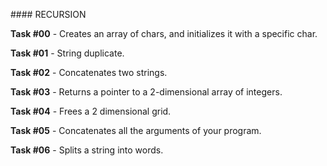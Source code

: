 #### RECURSION

**Task #00** - Creates an array of chars, and initializes it with a specific char.

**Task #01** - String duplicate.

**Task #02** - Concatenates two strings.

**Task #03** - Returns a pointer to a 2-dimensional array of integers.

**Task #04** - Frees a 2 dimensional grid.

**Task #05** - Concatenates all the arguments of your program.

**Task #06** - Splits a string into words.
